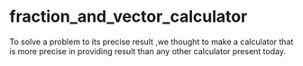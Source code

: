 # fraction_and_vector_calculator
To solve a problem to its precise result ,we thought to make a calculator that is more precise in providing result than any other calculator present today.
